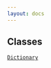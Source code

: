 ```yaml
---
layout: docs
---
```

## Classes

<a href="../object/Dictionary.html#Dictionary"
target="main"><code>Dictionary</code></a>  
